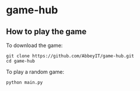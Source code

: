 # game-hub

## How to play the game

To download the game:

    git clone https://github.com/AbbeyIT/game-hub.git
    cd game-hub

To play a random game:

    python main.py

